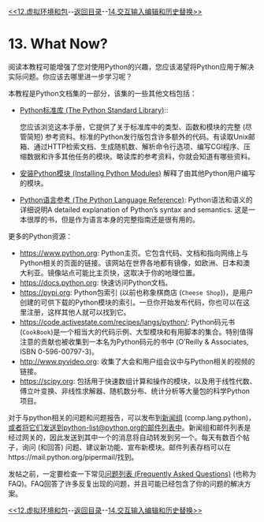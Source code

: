 [<<12.虚拟环境和包](../chap12/12.虚拟环境和包-Virtual_Environments_and_Packages.md)--[返回目录](../../Python教程目录.md)--[14.交互输入编辑和历史替换>>](../chap14/14.交互输入编辑和历史替换-Interactive_Input_Editing_and_History_Substitution.md)

# 13. What Now?

阅读本教程可能增强了您对使用Python的兴趣，您应该渴望将Python应用于解决实际问题。你应该去哪里进一步学习呢？

本教程是Python文档集的一部分，该集的一些其他文档包括：

- [Python标准库 (The Python Standard Library)](https://docs.python.org/3.8/library/index.html#library-index)::

  您应该浏览这本手册，它提供了关于标准库中的类型、函数和模块的完整 (尽管简短) 参考资料。标准的Python发行版包含许多额外的代码。有读取Unix邮箱、通过HTTP检索文档、生成随机数、解析命令行选项、编写CGI程序、压缩数据和许多其他任务的模块。略读库的参考资料，你就会知道有哪些资料。

- [安装Python模块 (Installing Python Modules)](https://docs.python.org/3.8/installing/index.html#installing-index)  解释了由其他Python用户编写的模块。

- [Python语言参考 (The Python Language Reference)](https://docs.python.org/3.8/reference/index.html#reference-index): Python语法和语义的详细说明A detailed explanation of Python’s syntax  and semantics. 这是一本很厚的书，但是作为语言本身的完整指南还是很有用的。

更多的Python资源：

- https://www.python.org: Python主页。它包含代码、文档和指向网络上与Python相关的页面的链接。该网站在世界各地都有镜像，如欧洲、日本和澳大利亚。镜像站点可能比主页快，这取决于你的地理位置。
- https://docs.python.org: 快速访问Python文档。
- https://pypi.org: Python包索引 (以前也称象棋商店 (`Cheese Shop`))，是用户创建的可供下载的Python模块的索引。一旦你开始发布代码，你也可以在这里注册，这样其他人就可以找到它。
- https://code.activestate.com/recipes/langs/python/: Python码元书 (`CookBook`)是一个相当大的代码示例、大型模块和有用脚本的集合。特别值得注意的贡献也被收集到一本名为Python码元的书中 (O’Reilly & Associates, ISBN 0-596-00797-3)。
- http://www.pyvideo.org: 收集了大会和用户组会议中与Python相关的视频的链接。
- https://scipy.org: 包括用于快速数组计算和操作的模块，以及用于线性代数、傅立叶变换、非线性求解器、随机数分布、统计分析等大量包的科学Python项目。

对于与python相关的问题和问题报告，可以发布到[新闻组](comp.lang.python) (comp.lang.python)，或者将它们发送到python-list@python.org的邮件列表中。新闻组和邮件列表是经过网关的，因此发送到其中一个的消息将自动转发到另一个。每天有数百个帖子，询问 (和回答) 问题、建议新功能、宣布新模块。邮件列表存档可以在https://mail.python.org/pipermail/找到。

发帖之前，一定要检查一下常见[问题列表 (Frequently Asked Questions)](https://docs.python.org/3.8/faq/index.html#faq-index) (也称为FAQ)。FAQ回答了许多反复出现的问题，并且可能已经包含了你的问题的解决方案。

[<<12.虚拟环境和包](../chap12/12.虚拟环境和包-Virtual_Environments_and_Packages.md)--[返回目录](../../Python教程目录.md)--[14.交互输入编辑和历史替换>>](../chap14/14.交互输入编辑和历史替换-Interactive_Input_Editing_and_History_Substitution.md)